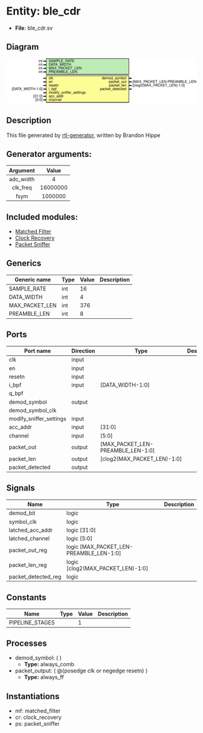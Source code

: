 
# Entity: ble_cdr 
- **File**: ble_cdr.sv

## Diagram
![Diagram](ble_cdr.svg "Diagram")
## Description

This file generated by [rtl-generator](https://github.com/burnettlab/rtl-generator.git), written by Brandon Hippe
## Generator arguments:
|  Argument |  Value   |
| :-------: | :------: |
| adc_width |    4     |
|  clk_freq | 16000000 |
|    fsym   | 1000000  |
## Included modules:
- [Matched Filter](matched_filter/matched_filter.md)
- [Clock Recovery](clock_recovery/clock_recovery.md)
- [Packet Sniffer](packet_sniffer/packet_sniffer.md)

## Generics

| Generic name   | Type | Value | Description |
| -------------- | ---- | ----- | ----------- |
| SAMPLE_RATE    | int  | 16    |             |
| DATA_WIDTH     | int  | 4     |             |
| MAX_PACKET_LEN | int  | 376   |             |
| PREAMBLE_LEN   | int  | 8     |             |

## Ports

| Port name               | Direction | Type                              | Description |
| ----------------------- | --------- | --------------------------------- | ----------- |
| clk                     | input     |                                   |             |
| en                      | input     |                                   |             |
| resetn                  | input     |                                   |             |
| i_bpf                   | input     | [DATA_WIDTH-1:0]                  |             |
| q_bpf                   |           |                                   |             |
| demod_symbol            | output    |                                   |             |
| demod_symbol_clk        |           |                                   |             |
| modify_sniffer_settings | input     |                                   |             |
| acc_addr                | input     | [31:0]                            |             |
| channel                 | input     | [5:0]                             |             |
| packet_out              | output    | [MAX_PACKET_LEN-PREAMBLE_LEN-1:0] |             |
| packet_len              | output    | [clog2(MAX_PACKET_LEN)-1:0]       |             |
| packet_detected         | output    |                                   |             |

## Signals

| Name                | Type                                    | Description |
| ------------------- | --------------------------------------- | ----------- |
| demod_bit           | logic                                   |             |
| symbol_clk          | logic                                   |             |
| latched_acc_addr    | logic [31:0]                            |             |
| latched_channel     | logic [5:0]                             |             |
| packet_out_reg      | logic [MAX_PACKET_LEN-PREAMBLE_LEN-1:0] |             |
| packet_len_reg      | logic [clog2(MAX_PACKET_LEN)-1:0]       |             |
| packet_detected_reg | logic                                   |             |

## Constants

| Name            | Type | Value | Description |
| --------------- | ---- | ----- | ----------- |
| PIPELINE_STAGES |      | 1     |             |

## Processes
- demod_symbol: (  )
  - **Type:** always_comb
- packet_output: ( @(posedge clk or negedge resetn) )
  - **Type:** always_ff

## Instantiations

- mf: matched_filter
- cr: clock_recovery
- ps: packet_sniffer
